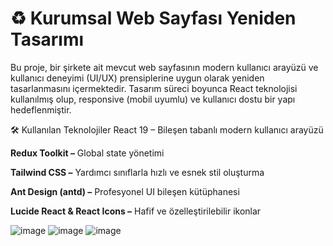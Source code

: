 # ♻️ Kurumsal Web Sayfası Yeniden Tasarımı 

Bu proje, bir şirkete ait mevcut web sayfasının modern kullanıcı arayüzü ve kullanıcı deneyimi (UI/UX) prensiplerine uygun olarak yeniden tasarlanmasını içermektedir. Tasarım süreci boyunca React teknolojisi kullanılmış olup, responsive (mobil uyumlu) ve kullanıcı dostu bir yapı hedeflenmiştir.

🛠️ Kullanılan Teknolojiler
React 19 – Bileşen tabanlı modern kullanıcı arayüzü

**Redux Toolkit –** Global state yönetimi

**Tailwind CSS –** Yardımcı sınıflarla hızlı ve esnek stil oluşturma

**Ant Design (antd) –** Profesyonel UI bileşen kütüphanesi

**Lucide React & React Icons –** Hafif ve özelleştirilebilir ikonlar

![image](https://github.com/user-attachments/assets/4f5896dc-d35a-4e20-afbf-85046765867b)
![image](https://github.com/user-attachments/assets/4a09c65a-4f92-4299-a456-769b0db99a5c)
![image](https://github.com/user-attachments/assets/dd6169f1-a1bf-4d3f-88c5-3dbe625982ea)

